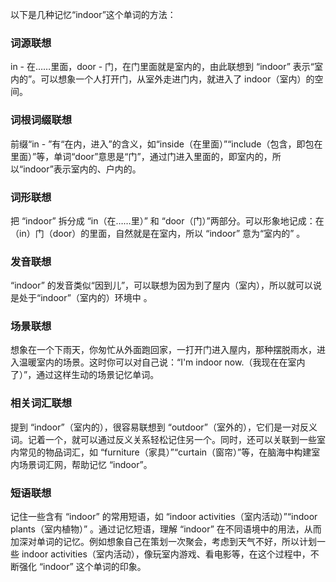 以下是几种记忆“indoor”这个单词的方法：

### 词源联想
in - 在……里面，door - 门，在门里面就是室内的，由此联想到 “indoor” 表示“室内的”。可以想象一个人打开门，从室外走进门内，就进入了 indoor（室内）的空间。

### 词根词缀联想
前缀“in - ”有“在内，进入”的含义，如“inside（在里面）”“include（包含，即包在里面）”等，单词“door”意思是“门”，通过门进入里面的，即室内的，所以“indoor”表示室内的、户内的。

### 词形联想
把 “indoor” 拆分成 “in（在……里）” 和 “door（门）”两部分。可以形象地记成：在（in）门（door）的里面，自然就是在室内，所以 “indoor” 意为“室内的” 。

### 发音联想
“indoor” 的发音类似“因到儿”，可以联想为因为到了屋内（室内），所以就可以说是处于“indoor”（室内的）环境中 。

### 场景联想
想象在一个下雨天，你匆忙从外面跑回家，一打开门进入屋内，那种摆脱雨水，进入温暖室内的场景。这时你可以对自己说：“I'm indoor now.（我现在在室内了）”，通过这样生动的场景记忆单词。

### 相关词汇联想
提到 “indoor”（室内的），很容易联想到 “outdoor”（室外的），它们是一对反义词。记着一个，就可以通过反义关系轻松记住另一个。同时，还可以关联到一些室内常见的物品词汇，如 “furniture（家具）”“curtain（窗帘）”等，在脑海中构建室内场景词汇网，帮助记忆 “indoor”。

### 短语联想
记住一些含有 “indoor” 的常用短语，如 “indoor activities（室内活动）”“indoor plants（室内植物）” 。通过记忆短语，理解 “indoor” 在不同语境中的用法，从而加深对单词的记忆。例如想象自己在策划一次聚会，考虑到天气不好，所以计划一些 indoor activities（室内活动），像玩室内游戏、看电影等，在这个过程中，不断强化 “indoor” 这个单词的印象。 